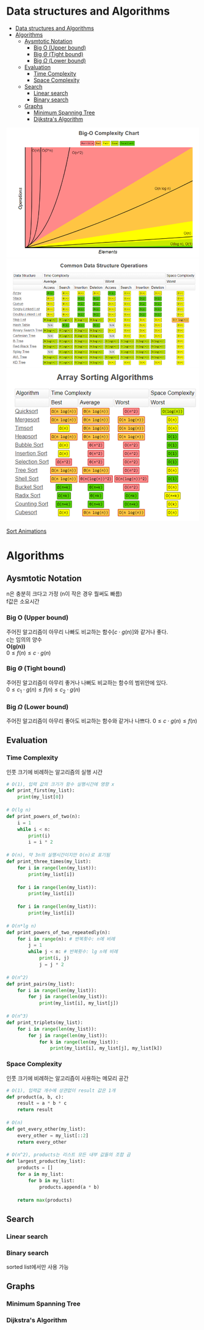 # Data structures and Algorithms
- [Data structures and Algorithms](#data-structures-and-algorithms)
- [Algorithms](#algorithms)
  - [Aysmtotic Notation](#aysmtotic-notation)
    - [Big O (Upper bound)](#big-o-upper-bound)
    - [Big $\Theta$ (Tight bound)](#big-theta-tight-bound)
    - [Big $\Omega$ (Lower bound)](#big-omega-lower-bound)
  - [Evaluation](#evaluation)
    - [Time Complexity](#time-complexity)
    - [Space Complexity](#space-complexity)
  - [Search](#search)
    - [Linear search](#linear-search)
    - [Binary search](#binary-search)
  - [Graphs](#graphs)
    - [Minimum Spanning Tree](#minimum-spanning-tree)
    - [Dijkstra's Algorithm](#dijkstras-algorithm)

![bigo](img/bigo.PNG)
![ds](img/ds_bigo.PNG)
![sort](img/sort_bigo.PNG)  

[Sort Animations](https://www.toptal.com/developers/sorting-algorithms)
# Algorithms
## Aysmtotic Notation
n은 충분히 크다고 가정 (n이 작은 경우 뭘써도 빠름)  
f값은 소요시간
### Big O (Upper bound)
주어진 알고리즘이 아무리 나빠도 비교하는 함수$[c \cdot g(n)]$와 같거나 좋다.  
c는 임의의 양수  
**O(g(n))**  
$0 \le f(n) \le c \cdot g(n)$
### Big $\Theta$ (Tight bound)
주어진 알고리즘이 아무리 좋거나 나뻐도 비교하는 함수의 범위안에 있다.  
$0 \le c_{1} \cdot g(n) \le  f(n) \le c_{2} \cdot g(n)$
### Big $\Omega$ (Lower bound)
주어진 알고리즘이 아무리 좋아도 비교하는 함수와 같거나 나쁘다.
$0 \le c \cdot g(n) \le f(n)$
## Evaluation
### Time Complexity
인풋 크기에 비례하는 알고리즘의 실행 시간
```python
# O(1), 입력 값의 크기가 함수 실행시간에 영향 x
def print_first(my_list):
    print(my_list[0])

# O(lg n)
def print_powers_of_two(n):
    i = 1
    while i < n:
        print(i)
        i = i * 2

# O(n), 약 3n의 실행시간이지만 O(n)로 표기됨
def print_three_times(my_list):
    for i in range(len(my_list)):
        print(my_list[i])

    for i in range(len(my_list)):
        print(my_list[i])

    for i in range(len(my_list)):
        print(my_list[i])

# O(n*lg n)
def print_powers_of_two_repeatedly(n):
    for i in range(n): # 반복횟수: n에 비례
        j = 1
        while j < n: # 반복횟수: lg n에 비례
            print(i, j)
            j = j * 2

# O(n^2)
def print_pairs(my_list):
    for i in range(len(my_list)):
        for j in range(len(my_list)):
            print(my_list[i], my_list[j])

# O(n^3)
def print_triplets(my_list):
    for i in range(len(my_list)):
        for j in range(len(my_list)):
            for k in range(len(my_list)):
                print(my_list[i], my_list[j], my_list[k])
```
### Space Complexity
인풋 크기에 비례하는 알고리즘이 사용하는 메모리 공간
```python
# O(1), 입력값 개수에 상관없이 result 값은 1개
def product(a, b, c):
    result = a * b * c
    return result

# O(n)
def get_every_other(my_list):
    every_other = my_list[::2]
    return every_other

# O(n^2), products는 리스트 모든 내부 값들의 조합 곱 
def largest_product(my_list):
    products = []
    for a in my_list:
        for b in my_list:
            products.append(a * b)
    
    return max(products)
```

## Search
### Linear search
### Binary search
sorted list에서만 사용 가능

## Graphs
### Minimum Spanning Tree
### Dijkstra's Algorithm